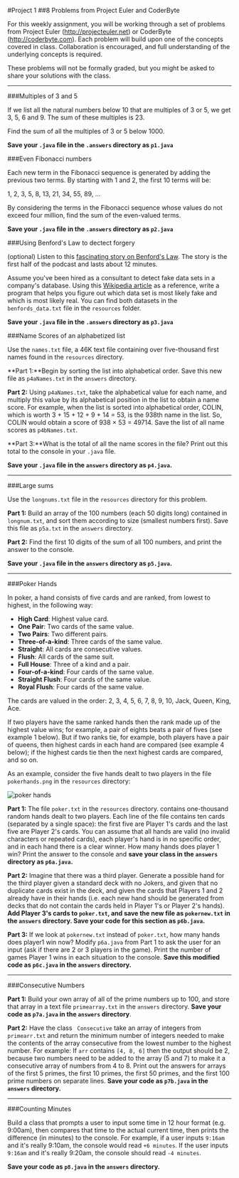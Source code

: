 #Project 1
##8 Problems from Project Euler and CoderByte

For this weekly assignment, you will be working through a set of problems from Project Euler (http://projecteuler.net) or CoderByte (http://coderbyte.com).
Each problem will build upon one of the concepts covered in class. Collaboration is encouraged, and full understanding of the underlying concepts is required.

These problems will not be formally graded, but you might be asked to share your solutions with the class.

-------------

###Multiples of 3 and 5

If we list all the natural numbers below 10 that are multiples of 3 or 5, we get 3, 5, 6 and 9. The sum of these multiples is 23.

Find the sum of all the multiples of 3 or 5 below 1000.

**Save your `.java` file in the `.answers` directory as `p1.java`**

###Even Fibonacci numbers

Each new term in the Fibonacci sequence is generated by adding the previous two terms. By starting with 1 and 2, the first 10 terms will be:

1, 2, 3, 5, 8, 13, 21, 34, 55, 89, ...

By considering the terms in the Fibonacci sequence whose values do not exceed four million, find the sum of the even-valued terms.

**Save your `.java` file in the `.answers` directory as `p2.java`**

###Using Benford's Law to dectect forgery

(optional) Listen to this [fascinating story on Benford's Law](http://www.radiolab.org/story/91699-from-benford-to-erdos/). The story is the first half of the podcast and lasts about 12 minutes.

Assume you've been hired as a consultant to detect fake data sets in a company's database. Using this [Wikipedia article](http://en.wikipedia.org/wiki/Benford%27s_law) as a reference, write a program that helps you figure out which data set is most likely fake and which is most likely real. You can find both datasets in the `benfords_data.txt` file in the `resources` folder.

**Save your `.java` file in the `.answers` directory as `p3.java`**

###Name Scores of an alphabetized list

Use the `names.txt` file, a 46K text file containing over five-thousand first names found in the `resources` directory.

**Part 1:**Begin by sorting the list into alphabetical order. Save this new file as `p4aNames.txt` in the `answers` directory.

**Part 2:** Using `p4aNames.txt`, take the alphabetical value for each name, and multiply this value by its alphabetical position in the list to obtain a name score.
For example, when the list is sorted into alphabetical order, COLIN, which is worth 3 + 15 + 12 + 9 + 14 = 53, is the 938th name in the list. So, COLIN would obtain a score of 938 × 53 = 49714.
Save the list of all name scores as `p4bNames.txt`.

**Part 3:**What is the total of all the name scores in the file? Print out this total to the console in your `.java` file.

**Save your `.java` file in the `answers` directory as `p4.java`.**

---------------------


###Large sums

Use the `longnums.txt` file in the `resources` directory for this problem.

**Part 1:** Build an array of the 100 numbers (each 50 digits long) contained in `longnum.txt`, and sort them according to size (smallest numbers first). Save this file as `p5a.txt` in the `answers` directory.

**Part 2:** Find the first 10 digits of the sum of all 100 numbers, and print the answer to the console.

**Save your `.java` file in the `answers` directory as `p5.java`.**

------------------------


###Poker Hands

In poker, a hand consists of five cards and are ranked, from lowest to highest, in the following way:

+ **High Card**: Highest value card.
+ **One Pair**: Two cards of the same value.
+ **Two Pairs**: Two different pairs.
+ **Three-of-a-kind**: Three cards of the same value.
+ **Straight**: All cards are consecutive values.
+ **Flush**: All cards of the same suit.
+ **Full House**: Three of a kind and a pair.
+ **Four-of-a-kind**: Four cards of the same value.
+ **Straight Flush**: Four cards of the same value.
+ **Royal Flush**: Four cards of the same value.

The cards are valued in the order:
2, 3, 4, 5, 6, 7, 8, 9, 10, Jack, Queen, King, Ace.

If two players have the same ranked hands then the rank made up of the highest value wins; for example, a pair of eights beats a pair of fives (see example 1 below). But if two ranks tie, for example, both players have a pair of queens, then highest cards in each hand are compared (see example 4 below); if the highest cards tie then the next highest cards are compared, and so on.

As an example, consider the five hands dealt to two players in the file `pokerhands.png` in the `resources` directory:


![poker hands](https://raw.githubusercontent.com/Claim-Academy/Project1-Java022815/master/src/resources/pokerhands.png)


**Part 1:** The file `poker.txt` in the `resources` directory. contains one-thousand random hands dealt to two players. Each line of the file contains ten cards (separated by a single space): the first five are Player 1's cards and the last five are Player 2's cards. You can assume that all hands are valid (no invalid characters or repeated cards), each player's hand is in no specific order, and in each hand there is a clear winner.
How many hands does player 1 win? Print the answer to the console and **save your class in the `answers` directory as `p6a.java`.**

**Part 2:** Imagine that there was a third player. Generate a possible hand for the third player given a standard deck with no Jokers, and given that no duplicate cards exist in the deck, and given the cards that Players 1 and 2 already have in their hands (i.e. each new hand should be generated from decks that do not contain the cards held in Player 1's or Player 2's hands). **Add Player 3's cards to `poker.txt`, and save the new file as `pokernew.txt` in the `answers` directory. Save your code for this section as `p6b.java`.**

**Part 3:** If we look at `pokernew.txt` instead of `poker.txt`, how many hands does player1 win now? Modify `p6a.java` from Part 1 to ask the user for an input (ask if there are 2 or 3 players in the game). Print the number of games Player 1 wins in each situation to the console. **Save this modified code as `p6c.java` in the `answers` directory.**

------------------------------

###Consecutive Numbers


**Part 1:** Build your own array of all of the prime numbers up to 100, and store that array in a text file `primearray.txt` in the `answers` directory. **Save your code as `p7a.java` in the `answers` directory**.

**Part 2:** Have the class ` Consecutive` take an array of integers from `primearr.txt` and return the minimum number of integers needed to make the contents of the array consecutive from the lowest number to the highest number. For example: If `arr` contains `[4, 8, 6]` then the output should be 2, because two numbers need to be added to the array (5 and 7) to make it a consecutive array of numbers from 4 to 8. Print out the answers for arrays of the first 5 primes, the first 10 primes, the first 50 primes, and the first 100 prime numbers on separate lines.
**Save your code as `p7b.java` in the `answers` directory.**

--------------------------------

###Counting Minutes

Build a class that prompts a user to input some time in 12 hour format (e.g. 9:00am), then compares that time to the actual current time, then prints the difference (in minutes) to the console. For example, if a user inputs `9:16am` and it's really 9:10am, the console would read `+6 minutes`. If the user inputs `9:16am` and it's really 9:20am, the console should read `-4 minutes`.

**Save your code as `p8.java` in the `answers` directory.**






